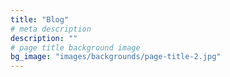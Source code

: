 ```yaml
---
title: "Blog"
# meta description
description: ""
# page title background image
bg_image: "images/backgrounds/page-title-2.jpg"
---
```


